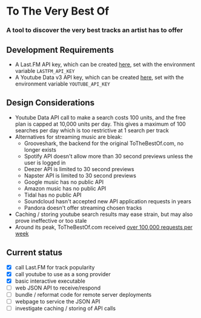 # To The Very Best Of

### A tool to discover the very best tracks an artist has to offer

## Development Requirements

 - A Last.FM API key, which can be created [here](https://www.last.fm/api/account/create), set with the environment variable `LASTFM_API_KEY`
 - A Youtube Data v3 API key, which can be created [here](https://console.developers.google.com/apis/api/youtube.googleapis.com/overview), set with the environment variable `YOUTUBE_API_KEY`
 
 ## Design Considerations
 
 - Youtube Data API call to make a search costs 100 units, and the free plan is capped at 10,000 units per day.  This gives a maximum of 100 searches per day which is too restrictive at 1 search per track
 - Alternatives for streaming music are bleak:
    - Grooveshark, the backend for the original ToTheBestOf.com, no longer exists
    - Spotify API doesn't allow more than 30 second previews unless the user is logged in
    - Deezer API is limited to 30 second previews
    - Napster API is limited to 30 second previews
    - Google music has no public API
    - Amazon music has no public API
    - Tidal has no public API
    - Soundcloud hasn't accepted new API application requests in years
    - Pandora doesn't offer streaming chosen tracks
 - Caching / storing youtube search results may ease strain, but may also prove ineffective or too stale
 - Around its peak, ToTheBestOf.com received [over 100,000 requests per week](https://web.archive.org/web/20150301154153/http://tothebestof.com/stats)

 ## Current status
 
 - [X] call Last.FM for track popularity
 - [X] call youtube to use as a song provider
 - [X] basic interactive executable
 - [ ] web JSON API to receive/respond
 - [ ] bundle / reformat code for remote server deployments
 - [ ] webpage to service the JSON API
 - [ ] investigate caching / storing of API calls